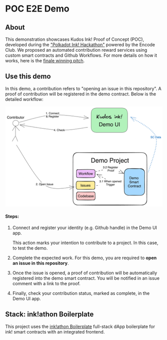 # POC E2E Demo

## About

This demonstration showcases Kudos Ink! Proof of Concept (POC), developed during the ["Polkadot Ink! Hackathon"](https://www.blog.encode.club/polkadot-ink-hackathon-powered-by-encode-club-prizewinners-and-summary-0ee9efac42ea) powered by the Encode Club. We proposed an automated contribution reward services using custom smart contracts and Github Workflows. For more details on how it works, here is the [finale winning pitch](https://www.youtube.com/watch?v=zw07lCW639w).

## Use this demo

In this demo, a contribution refers to "opening an issue in this repository". A proof of contribution will be registered in the demo contract.
Below is the detailed workflow:

![Kudos Ink! Demo Flow](kudos-ink_demo.png)

#### Steps:

1. Connect and register your identity (e.g. Github handle) in the Demo UI app.

   This action marks your intention to contribute to a project. In this case, to test the demo.

2. Complete the expected work. For this demo, you are required to **open an issue in this repository**.

3. Once the issue is opened, a proof of contribution will be automatically registered into the demo smart contract. You will be notified in an issue comment with a link to the proof.

4. Finally, check your contribution status, marked as complete, in the Demo UI app.

## Stack: ink!athon Boilerplate

This project uses the [ink!athon Boilerplate](https://github.com/scio-labs/inkathon) full-stack dApp boilerplate for ink! smart contracts with an integrated frontend.